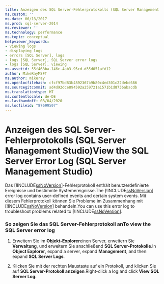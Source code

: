 ```yaml
---
title: Anzeigen des SQL Server-Fehlerprotokolls (SQL Server Management Studio) | Microsoft-Dokumentation
ms.custom: ''
ms.date: 06/13/2017
ms.prod: sql-server-2014
ms.reviewer: ''
ms.technology: performance
ms.topic: conceptual
helpviewer_keywords:
- viewing logs
- displaying logs
- errors [SQL Server], logs
- logs [SQL Server], SQL Server error logs
- logs [SQL Server], viewing
ms.assetid: 55f468ba-146c-4ab3-95cd-d35d051afd12
author: MikeRayMSFT
ms.author: mikeray
ms.openlocfilehash: cfcf97bd83b4892367b9b80c4ed301c22debd686
ms.sourcegitcommit: ad4d92dce894592a259721a1571b1d8736abacdb
ms.translationtype: MT
ms.contentlocale: de-DE
ms.lasthandoff: 08/04/2020
ms.locfileid: "87699507"
---
```

# <a name="view-the-sql-server-error-log-sql-server-management-studio"></a><span data-ttu-id="93368-102">Anzeigen des SQL Server-Fehlerprotokolls (SQL Server Management Studio)</span><span class="sxs-lookup"><span data-stu-id="93368-102">View the SQL Server Error Log (SQL Server Management Studio)</span></span>
  <span data-ttu-id="93368-103">Das [!INCLUDE[ssNoVersion](../../includes/ssnoversion-md.md)]-Fehlerprotokoll enthält benutzerdefinierte Ereignisse und bestimmte Systemereignisse.</span><span class="sxs-lookup"><span data-stu-id="93368-103">The [!INCLUDE[ssNoVersion](../../includes/ssnoversion-md.md)] error log contains user-defined events and certain system events.</span></span> <span data-ttu-id="93368-104">Mit diesem Fehlerprotokoll können Sie Probleme im Zusammenhang mit [!INCLUDE[ssNoVersion](../../includes/ssnoversion-md.md)] behandeln.</span><span class="sxs-lookup"><span data-stu-id="93368-104">You can use this error log to troubleshoot problems related to [!INCLUDE[ssNoVersion](../../includes/ssnoversion-md.md)].</span></span>  
  
### <a name="to-view-the-sql-server-error-log"></a><span data-ttu-id="93368-105">So zeigen Sie das SQL Server-Fehlerprotokoll an</span><span class="sxs-lookup"><span data-stu-id="93368-105">To view the SQL Server error log</span></span>  
  
1.  <span data-ttu-id="93368-106">Erweitern Sie im **Objekt-Explorer**einen Server, erweitern Sie **Verwaltung**, und erweitern Sie anschließend **SQL Server-Protokolle**.</span><span class="sxs-lookup"><span data-stu-id="93368-106">In **Object Explorer**, expand a server, expand **Management**, and then expand **SQL Server Logs**.</span></span>  
  
2.  <span data-ttu-id="93368-107">Klicken Sie mit der rechten Maustaste auf ein Protokoll, und klicken Sie auf **SQL Server-Protokoll anzeigen**.</span><span class="sxs-lookup"><span data-stu-id="93368-107">Right-click a log and click **View SQL Server Log**.</span></span>  
  
  
